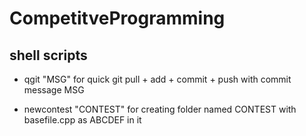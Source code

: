# CompetitveProgramming

## shell scripts

*  qgit "MSG" for quick git pull + add + commit + push with commit message MSG

*  newcontest "CONTEST" for creating folder named CONTEST with basefile.cpp as ABCDEF in it
